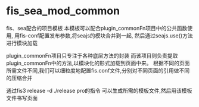 # fis_sea_mod_common
fis、sea配合的项目模板
本模板可以配合plugin_commonFn项目中的公共函数使用,
用fis-conf配置发布参数,将seajs的模块合并到一起,
然后通过seajs.use()方法进行模块加载

plugin_commonFn项目只专注于各种底层方法的封装
而该项目则负责提取plugin_commonFn中的方法,以模块化的形式加载到页面中来。
根据不同的页面所需文件不同,我们可以细粒度地配置fis.conf文件,分别对不同页面的引用做不同的压缩合并

通过fis3 release -d ./release pro的指令
可以生成所需的模板文件,然后用该模板文件书写页面